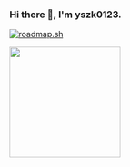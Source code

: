 ### Hi there 👋, I'm yszk0123.

<!--
**yszk0123/yszk0123** is a ✨ _special_ ✨ repository because its `README.md` (this file) appears on your GitHub profile.

Here are some ideas to get you started:

- 🔭 I’m currently working on ...
- 🌱 I’m currently learning ...
- 👯 I’m looking to collaborate on ...
- 🤔 I’m looking for help with ...
- 💬 Ask me about ...
- 📫 How to reach me: ...
- 😄 Pronouns: ...
- ⚡ Fun fact: ...
-->


[![roadmap.sh](https://api.roadmap.sh/v1-badge/tall/64db3442095da82caf949e64?variant=dark&v=1)](https://roadmap.sh)

<img src="https://github-readme-stats.vercel.app/api?username=yszk0123" height="195" />

